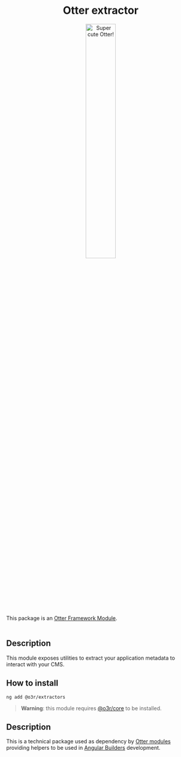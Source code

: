 <h1 align="center">Otter extractor</h1>
<p align="center">
  <img src="https://raw.githubusercontent.com/AmadeusITGroup/otter/main/.attachments/otter.png" alt="Super cute Otter!" width="40%"/>
</p>

This package is an [Otter Framework Module](https://github.com/AmadeusITGroup/otter/tree/main/docs/core/MODULE.md).
<br />
<br />

## Description

This module exposes utilities to extract your application metadata to interact with your CMS.

## How to install

```shell
ng add @o3r/extractors
```

> **Warning**: this module requires [@o3r/core](https://www.npmjs.com/package/@o3r/core) to be installed.

## Description

This is a technical package used as dependency by [Otter modules](https://github.com/AmadeusITGroup/otter/tree/main/docs/core/MODULE.md) providing helpers to be used in [Angular Builders](https://angular.io/guide/cli-builder) development.
